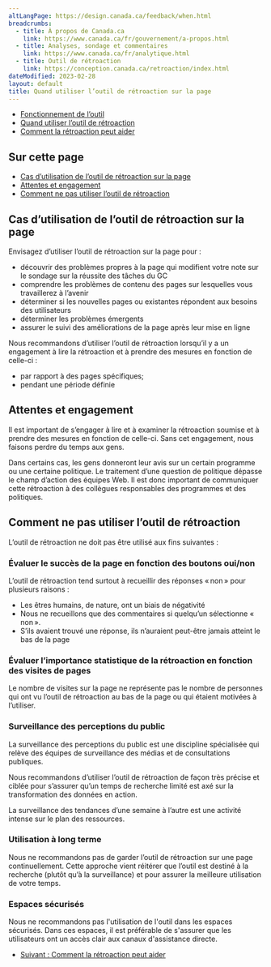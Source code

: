 ```yaml
---
altLangPage: https://design.canada.ca/feedback/when.html
breadcrumbs:
  - title: À propos de Canada.ca
    link: https://www.canada.ca/fr/gouvernement/a-propos.html
  - title: Analyses, sondage et commentaires
    link: https://www.canada.ca/fr/analytique.html
  - title: Outil de rétroaction
    link: https://conception.canada.ca/retroaction/index.html
dateModified: 2023-02-28
layout: default
title: Quand utiliser l’outil de rétroaction sur la page
---
```

<div class="gc-stp-stp">
<div class="row">
<ul class="toc lst-spcd col-md-12">
<li class="col-md-4 col-sm-6"><a class="list-group-item" href="fonctionnement.html">Fonctionnement de l’outil</a></li>
<li class="col-md-4 col-sm-6"><a class="list-group-item active" href="quand.html">Quand utiliser l’outil de rétroaction</a></li>
<li class="col-md-4 col-sm-6"><a class="list-group-item" href="ameliorer.html">Comment la rétroaction peut aider</a></li>
</ul>
</div>
</div>
			    
## Sur cette page

*   [Cas d’utilisation de l’outil de rétroaction sur la page](#cas-d&rsquo;utilisation-de-l&rsquo;outil-de-rétroaction)
*   [Attentes et engagement](#attentes-et-engagement)
*   [Comment ne pas utiliser l’outil de rétroaction]("#comment-ne-pas-utiliser-l'outil-de-rétroaction")

## Cas d&rsquo;utilisation de l&rsquo;outil de rétroaction sur la page

Envisagez d’utiliser l’outil de rétroaction sur la page pour :

*   découvrir des problèmes propres à la page qui modifient votre note sur le sondage sur la réussite des tâches du GC
*   comprendre les problèmes de contenu des pages sur lesquelles vous travaillerez à l’avenir
*   déterminer si les nouvelles pages ou existantes répondent aux besoins des utilisateurs
*   déterminer les problèmes émergents
*   assurer le suivi des améliorations de la page après leur mise en ligne

Nous recommandons d’utiliser l’outil de rétroaction lorsqu’il y a un engagement à lire la rétroaction et à prendre des mesures en fonction de celle-ci :

*   par rapport à des pages spécifiques;
*   pendant une période définie

## Attentes et engagement

Il est important de s’engager à lire et à examiner la rétroaction soumise et à prendre des mesures en fonction de celle-ci. Sans cet engagement, nous faisons perdre du temps aux gens.

Dans certains cas, les gens donneront leur avis sur un certain programme ou une certaine politique. Le traitement d’une question de politique dépasse le champ d’action des équipes Web. Il est donc important de communiquer cette rétroaction à des collègues responsables des programmes et des politiques.

## Comment ne pas utiliser l’outil de rétroaction

L’outil de rétroaction ne doit pas être utilisé aux fins suivantes :

### Évaluer le succès de la page en fonction des boutons oui/non

L’outil de rétroaction tend surtout à recueillir des réponses « non » pour plusieurs raisons :

*   Les êtres humains, de nature, ont un biais de négativité
*   Nous ne recueillons que des commentaires si quelqu’un sélectionne « non ».
*   S’ils avaient trouvé une réponse, ils n’auraient peut-être jamais atteint le bas de la page

### Évaluer l’importance statistique de la rétroaction en fonction des visites de pages

Le nombre de visites sur la page ne représente pas le nombre de personnes qui ont vu l’outil de rétroaction au bas de la page ou qui étaient motivées à l’utiliser.

### Surveillance des perceptions du public

La surveillance des perceptions du public est une discipline spécialisée qui relève des équipes de surveillance des médias et de consultations publiques.

Nous recommandons d’utiliser l’outil de rétroaction de façon très précise et ciblée pour s’assurer qu’un temps de recherche limité est axé sur la transformation des données en action.

La surveillance des tendances d’une semaine à l’autre est une activité intense sur le plan des ressources.

### Utilisation à long terme

Nous ne recommandons pas de garder l’outil de rétroaction sur une page continuellement. Cette approche vient réitérer que l’outil est destiné à la recherche (plutôt qu’à la surveillance) et pour assurer la meilleure utilisation de votre temps.

### Espaces sécurisés

Nous ne recommandons pas l'utilisation de l'outil dans les espaces sécurisés. Dans ces espaces, il est préférable de s'assurer que les utilisateurs ont un accès clair aux canaux d'assistance directe.					
					 
<nav role="navigation" class="mrgn-bttm-lg">
<ul class="pager">
<li class="next"><a href="ameliorer.html" rel="next">Suivant : Comment la rétroaction peut aider</a></li>
</ul>
</nav>

